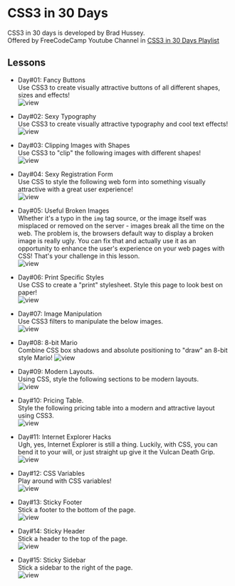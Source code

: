 # CSS3 in 30 Days  
CSS3 in 30 days is developed by Brad Hussey.  
Offered by FreeCodeCamp Youtube Channel in [CSS3 in 30 Days Playlist](https://www.youtube.com/playlist?list=PLWKjhJtqVAbl1AfjiGyYxwpdAPi5v-1OU)  

## Lessons  
- Day#01: Fancy Buttons  
Use CSS3 to create visually attractive buttons of all different shapes, sizes and effects!  
![view](https://github.com/MAshrafM/CSS3in30Days/blob/master/showcase/l01.png)  
  
- Day#02: Sexy Typography  
Use CSS3 to create visually attractive typography and cool text effects!  
![view](https://github.com/MAshrafM/CSS3in30Days/blob/master/showcase/l02.PNG)  
  
- Day#03: Clipping Images with Shapes  
Use CSS3 to "clip" the following images with different shapes!  
![view](https://github.com/MAshrafM/CSS3in30Days/blob/master/showcase/l03.png)  
  
- Day#04: Sexy Registration Form  
Use CSS to style the following web form into something visually attractive with a great user experience!  
![view](https://github.com/MAshrafM/CSS3in30Days/blob/master/showcase/l04.png)  

- Day#05: Useful Broken Images  
Whether it's a typo in the <code>img</code> tag source, or the image itself was misplaced or removed on the server - images break all the time on the web. The problem is, the browsers default way to display a broken image is really ugly. You can fix that and actually use it as an opportunity to enhance the user's experience on your web pages with CSS! That's your challenge in this lesson.  
![view](https://github.com/MAshrafM/CSS3in30Days/blob/master/showcase/l05.png)  
  
- Day#06: Print Specific Styles  
Use CSS to create a "print" stylesheet. Style this page to look best on paper!  
![view](https://github.com/MAshrafM/CSS3in30Days/blob/master/showcase/l06.png)  

- Day#07: Image Manipulation  
Use CSS3 filters to manipulate the below images.  
![view](https://github.com/MAshrafM/CSS3in30Days/blob/master/showcase/l07.png)  

- Day#08: 8-bit Mario  
Combine CSS box shadows and absolute positioning to "draw" an 8-bit style Mario!
![view](https://github.com/MAshrafM/CSS3in30Days/blob/master/showcase/l08.png)  

- Day#09: Modern Layouts.  
Using CSS, style the following sections to be modern layouts.  
![view](https://github.com/MAshrafM/CSS3in30Days/blob/master/showcase/l09.png)  

- Day#10: Pricing Table.  
Style the following pricing table into a modern and attractive layout using CSS3.  
![view](https://github.com/MAshrafM/CSS3in30Days/blob/master/showcase/l10.png)  

- Day#11: Internet Explorer Hacks  
Ugh, yes, Internet Explorer is still a thing. Luckily, with CSS, you can bend it to your will, or just straight up give it the Vulcan Death Grip.  
![view](https://github.com/MAshrafM/CSS3in30Days/blob/master/showcase/l11.png)            
- Day#12: CSS Variables  
Play around with CSS variables!  
![view](https://github.com/MAshrafM/CSS3in30Days/blob/master/showcase/l12.png)  

- Day#13: Sticky Footer  
Stick a footer to the bottom of the page.  
![view](https://github.com/MAshrafM/CSS3in30Days/blob/master/showcase/l13.png)  
  
- Day#14: Sticky Header  
Stick a header to the top of the page.  
![view](https://github.com/MAshrafM/CSS3in30Days/blob/master/showcase/l14.png)  
  
- Day#15: Sticky Sidebar  
Stick a sidebar to the right of the page.  
![view](https://github.com/MAshrafM/CSS3in30Days/blob/master/showcase/l15.png)  